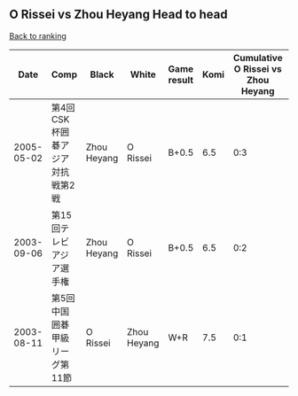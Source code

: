 ## O Rissei vs Zhou Heyang Head to head

[Back to ranking](../../index.md)




| **Date** | **Comp** | **Black** | **White** | **Game result** | **Komi** | **Cumulative O Rissei vs Zhou Heyang** | **O Rissei streak** | **Zhou Heyang streak** | 
| --- | --- | --- | --- | --- | --- | --- | --- | --- |
| 2005-05-02 | 第4回CSK杯囲碁アジア対抗戦第2戦 | Zhou Heyang | O Rissei | B+0.5 | 6.5 | 0:3 | 0 | 3 | 
| 2003-09-06 | 第15回テレビアジア選手権 | Zhou Heyang | O Rissei | B+0.5 | 6.5 | 0:2 | 0 | 2 | 
| 2003-08-11 | 第5回中国囲碁甲級リーグ第11節 | O Rissei | Zhou Heyang | W+R | 7.5 | 0:1 | 0 | 1 |




